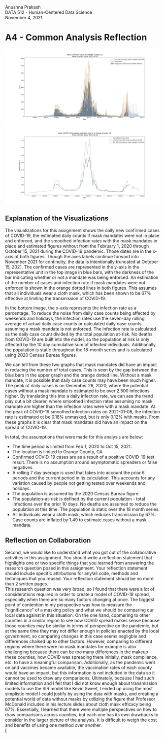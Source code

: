 Anushna Prakash  
DATA 512 - Human-Centered Data Science  
November 4, 2021  
# A4 - Common Analysis Reflection

![Orange County, CA Case counts](../results/orange-county_CA_daily-cases.jpg)
![Orange County, CA smoothed infection rates](../results/orange-county_CA_daily-infection-rate-smoothed.jpg)

## Explanation of the Visualizations  
The visualizations for this assignment shows the daily new confirmed cases of COVID-19, the estimated daily counts if mask mandates were not in place and enforced, and the smoothed infection rates with the mask mandates in place and estimated figures without from the February 1, 2020 through October 15, 2021 during the COVID-19 pandemic. Those dates are in the x-axis of both figures. Though the axes labels continue forward into November 2021 for continuity, the data is intentionally truncated at October 15, 2021. The confirmed cases are represented in the y-axis in the representative unit in the top image in blue bars, with the darkness of the bar indicating whether or not a mandate was being enforced. An estimation of the number of cases and infection rate if mask mandates were not enforced is shown in the orange dotted lines in both figures. This assumes that all individuals wear a cloth mask, which has been shown to be 67% effective at limiting the transmission of COVID-19.  

In the bottom image, the x-axis represents the infection rate as a percentage. To reduce the noise from daily case counts being affected by weekends and holidays, the infection rates use the seven-day rolling average of actual daily case counts or calculated daily case counts assuming a mask mandate is not enforced. The infection rate is calculated as the daily case count divided by the total population at-risk. No deaths from COVID-19 are built into the model, so the population at risk is only affected by the 10 day cumulative sum of infected individuals. Additionally, the population is static throughout the 18-month series and is calculated using 2020 Census Bureau figures.  

We can tell from these two graphs that mask mandates did have an impact in reducing the number of total cases. This is seen by the gap between the blue bars in the upper graph and the orange dotted line. Without a mask mandate, it is possible that daily case counts may have been much higher. The peak of daily cases is on December 29, 2020, where the potential cases without a mask mandate is estimated to be over 2,500 infections higher. By translating this into a daily infection rate, we can see the trend play out a bit clearer, where smoothed infection rates assuming no mask mandate are higher than the infection rates were with a mask mandate. At the peak of COVID-19 smoothed infection rates on 2021-01-08, the infection rate is estimated ot be 0.18% unmasked, but is only 0.12% with masks. From these graphs it is clear that mask mandates did have an impact on the spread of COVID-19.  

In total, the assumptions that were made for this analysis are below:  
- The time period is limited from Feb 1, 2020 to Oct 15, 2021.  
- The location is limited to Orange County, CA.  
- Confirmed COVID-19 cases are as a result of a positive COVID-19 test result. There is no assumption around asymptomatic spreaders or false negatives.  
- A rolling 7 day average is used that takes into account the prior 6 periods and the current period in its calculation. This accounts for any variation caused by people not getting tested over weekends and holidays.  
- The population is assumed by the 2020 Census Bureau figure.  
- The population-at-risk is defined by the current population - total infections over the prior 10 days. No deaths are assumed to reduce the population at this time. The population is static over the 18 month series.  
- All individuals wear a cloth mask, which reduces transmission by 67%. Case counts are inflated by 1.49 to estimate cases without a mask mandate.  

## Reflection on Collaboration
Second, we would like to understand what you got out of the collaborative activities in this assignment. You should write a reflection statement that highlights one or two specific things that you learned from answering the research question posed in this assignment. Your reflection statement should include specific attributions for any/all code, methods and techniques that you reused. Your reflection statement should be no more than 2 written pages.  
This research question was very broad, so I found that there were a lot of considerations required in order to create a model of COVID-19 spread, especially when there are so many factors changing at once. The biggest point of contention in my perspective was how to measure the "significance" of a masking policy and what we should be comparing our local data against in this situation. On the one hand, copmaring to other counties in a similar region to see how COVID spread makes sense because those counties may be similar in terms of perspective on the pandemic, but at the same time they may not differ enough in policies enacted by the local government, so comparing changes in this case seems negligble and differences chalked up to other factors. However, comparing to different regions where there were no mask mandates for example is also challenging because there can be *too* many differences in the makeup these counties, how COVID was spreading there initially, mask compliance, etc. to have a meaningful comparison. Additionally, as the pandemic went on and vaccines became available, the vaccination rates of each county would have an impact, but this information is not included in the data so it cannot be used to draw any comparisons.  Ultimately, because I had such limited information and I felt that I did not know enough about transmission models to use the SIR model like Kevin Sweet, I ended up using the most simplistic model I could justify by using the data with masks, and creating a potential world of data without masks by utilizing the figure that Professor McDonald included in his lecture slides about cloth mask efficacy being 67%. Essentially, I learned that there were multiple perspectives on how to draw comparisons across counties, but each one has its own drawbacks to consider in the larger picture of the analysis. It is difficult to weigh the cost and benefits of using one method over another.  
[